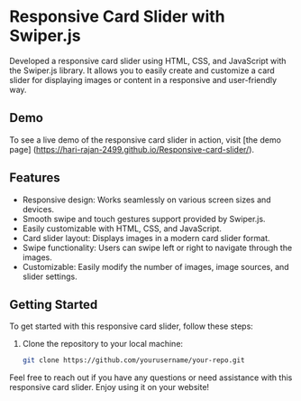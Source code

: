 # Responsive Card Slider with Swiper.js

Developed a responsive card slider using HTML, CSS, and JavaScript with the Swiper.js library. 
It allows you to easily create and customize a card slider for displaying images or content in a responsive and user-friendly way.

## Demo
To see a live demo of the responsive card slider in action, visit [the demo page] (https://hari-rajan-2499.github.io/Responsive-card-slider/).

## Features
- Responsive design: Works seamlessly on various screen sizes and devices.
- Smooth swipe and touch gestures support provided by Swiper.js.
- Easily customizable with HTML, CSS, and JavaScript.
- Card slider layout: Displays images in a modern card slider format.
- Swipe functionality: Users can swipe left or right to navigate through the images.
- Customizable: Easily modify the number of images, image sources, and slider settings.

## Getting Started

To get started with this responsive card slider, follow these steps:

1. Clone the repository to your local machine:

   ```sh
   git clone https://github.com/yourusername/your-repo.git


Feel free to reach out if you have any questions or need assistance with this responsive card slider. Enjoy using it on your website!
